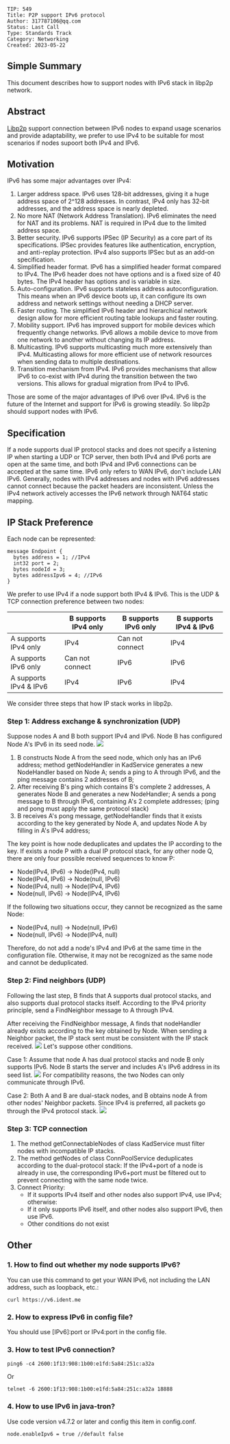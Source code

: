 ```
TIP: 549
Title: P2P support IPv6 protocol
Author: 317787106@qq.com
Status: Last Call
Type: Standards Track
Category: Networking
Created: 2023-05-22
```

## Simple Summary
This document describes how to support nodes with IPv6 stack in libp2p network.

## Abstract
[Libp2p](https://github.com/tronprotocol/libp2p) support connection between IPv6 nodes to expand usage scenarios and provide adaptability, we prefer to use IPv4 to be suitable for most scenarios if nodes supoort both IPv4 and IPv6.

## Motivation
IPv6 has some major advantages over IPv4:
1. Larger address space. IPv6 uses 128-bit addresses, giving it a huge address space of 2^128 addresses. In contrast, IPv4 only has 32-bit addresses, and the address space is nearly depleted.
2. No more NAT (Network Address Translation). IPv6 eliminates the need for NAT and its problems. NAT is required in IPv4 due to the limited address space.
3. Better security. IPv6 supports IPSec (IP Security) as a core part of its specifications. IPSec provides features like authentication, encryption, and anti-replay protection. IPv4 also supports IPSec but as an add-on specification.
4. Simplified header format. IPv6 has a simplified header format compared to IPv4. The IPv6 header does not have options and is a fixed size of 40 bytes. The IPv4 header has options and is variable in size.
5. Auto-configuration. IPv6 supports stateless address autoconfiguration. This means when an IPv6 device boots up, it can configure its own address and network settings without needing a DHCP server.
6. Faster routing. The simplified IPv6 header and hierarchical network design allow for more efficient routing table lookups and faster routing.
7. Mobility support. IPv6 has improved support for mobile devices which frequently change networks. IPv6 allows a mobile device to move from one network to another without changing its IP address.
8. Multicasting. IPv6 supports multicasting much more extensively than IPv4. Multicasting allows for more efficient use of network resources when sending data to multiple destinations.
9. Transition mechanism from IPv4. IPv6 provides mechanisms that allow IPv6 to co-exist with IPv4 during the transition between the two versions. This allows for gradual migration from IPv4 to IPv6.

Those are some of the major advantages of IPv6 over IPv4. IPv6 is the future of the Internet and support for IPv6 is growing steadily. So libp2p should support nodes with IPv6.

## Specification
If a node supports dual IP protocol stacks and does not specify a listening IP when starting a UDP or TCP server, then both IPv4 and IPv6 ports are open at the same time, and both IPv4 and IPv6 connections can be accepted at the same time. IPv6 only refers to WAN IPv6, don't include LAN IPv6. Generally, nodes with IPv4 addresses and nodes with IPv6 addresses cannot connect because the packet headers are inconsistent. Unless the IPv4 network actively accesses the IPv6 network through NAT64 static mapping.

## IP Stack Preference
Each node can be represented:
```
message Endpoint {
  bytes address = 1; //IPv4
  int32 port = 2;
  bytes nodeId = 3;
  bytes addressIpv6 = 4; //IPv6
}
```
We prefer to use IPv4 if a node support both IPv4 & IPv6. This is the UDP & TCP connection preference between two nodes:

| |B supports IPv4 only|B supports IPv6 only|B supports IPv4 & IPv6|
| -------- | -------- | -------- | -------- |
A supports IPv4 only|IPv4|Can not connect|IPv4|
A supports IPv6 only|Can not connect|IPv6|IPv6|
A supports IPv4 & IPv6|IPv4|IPv6|IPv4

We consider three steps that how IP stack works in libp2p.
### Step 1: Address exchange & synchronization (UDP)
Suppose nodes A and B both support IPv4 and IPv6. Node B has configured Node A's IPv6 in its seed node.
![](https://github.com/tronprotocol/tips/assets/23312631/9ac9c476-ccc4-469d-ba06-6bdfb7f18639)

1. B constructs Node A from the seed node, which only has an IPv6 address; method getNodeHandler in KadService generates a new NodeHandler based on Node A; sends a ping to A through IPv6, and the ping message contains 2 addresses of B;
2. After receiving B's ping which contains B's complete 2 addresses, A generates Node B and generates a new NodeHandler; A sends a pong message to B through IPv6, containing A's 2 complete addresses; (ping and pong must apply the same protocol stack)
3. B receives A's pong message, getNodeHandler finds that it exists according to the key generated by Node A, and updates Node A by filling in A's IPv4 address;

The key point is how node deduplicates and updates the IP according to the key. If exists a node P with a dual IP protocol stack, for any other node Q, there are only four possible received sequences to know P:
* Node(IPv4, IPv6) → Node(IPv4, null)
* Node(IPv4, IPv6) → Node(null, IPv6)
* Node(IPv4, null) → Node(IPv4, IPv6)
* Node(null, IPv6) → Node(IPv4, IPv6)

If the following two situations occur, they cannot be recognized as the same Node:
* Node(IPv4, null) → Node(null, IPv6)
* Node(null, IPv6) → Node(IPv4, null)

Therefore, do not add a node's IPv4 and IPv6 at the same time in the configuration file. Otherwise, it may not be recognized as the same node and cannot be deduplicated.

### Step 2: Find neighbors (UDP)
Following the last step, B finds that A supports dual protocol stacks, and also supports dual protocol stacks itself. According to the IPv4 priority principle, send a FindNeighbor message to A through IPv4.

After receiving the FindNeighbor message, A finds that nodeHandler already exists according to the key obtained by Node. When sending a Neighbor packet, the IP stack sent must be consistent with the IP stack received.
![](https://github.com/tronprotocol/tips/assets/23312631/350241ab-5255-4383-a57f-735838c17c15)
Let's suppose other conditions.

Case 1: Assume that node A has dual protocol stacks and node B only supports IPv6. Node B starts the server and includes A's IPv6 address in its seed list.
![](https://github.com/tronprotocol/tips/assets/23312631/dbf204cd-0b03-4fe1-bcbf-5ae1bb2d1efb)
For compatibility reasons, the two Nodes can only communicate through IPv6.

Case 2: Both A and B are dual-stack nodes, and B obtains node A from other nodes' Neighbor packets. Since IPv4 is preferred, all packets go through the IPv4 protocol stack.
![](https://github.com/tronprotocol/tips/assets/23312631/7389e12b-7649-4d37-a1d2-84a46637fc7f)

### Step 3: TCP connection
1. The method getConnectableNodes of class KadService must filter nodes with incompatible IP stacks.
2. The method getNodes of class ConnPoolService deduplicates according to the dual-protocol stack: If the IPv4+port of a node is already in use, the corresponding IPv6+port must be filtered out to prevent connecting with the same node twice.
3. Connect Priority:
    * If it supports IPv4 itself and other nodes also support IPv4, use IPv4; otherwise:
    * If it only supports IPv6 itself, and other nodes also support IPv6, then use IPv6.
    * Other conditions do not exist

## Other
### 1. How to find out whether my node supports IPv6?
You can use this command to get your WAN IPv6, not including the LAN address, such as loopback, etc.:
```
curl https://v6.ident.me
```
### 2. How to express IPv6 in config file?
You should use [IPv6]:port or IPv4:port in the config file.
### 3. How to test IPv6 connection?
```
ping6 -c4 2600:1f13:908:1b00:e1fd:5a84:251c:a32a
```
Or
```
telnet -6 2600:1f13:908:1b00:e1fd:5a84:251c:a32a 18888
```

### 4. How to use IPv6 in java-tron?
Use code version v4.7.2 or later and config this item in config.conf.
```
node.enableIpv6 = true //default false
```